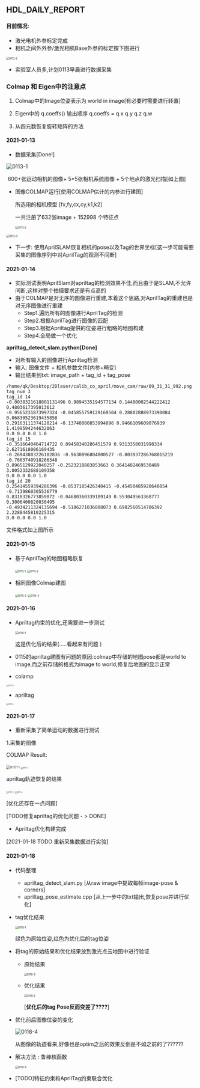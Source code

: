 ## HDL_DAILY_REPORT

#### 目前情况:

- 激光电机外参标定完成
- 相机之间外外参/激光相机Base外参的标定按下图进行

<img src="image/0112-2.png" alt="0112-2" style="zoom:50%;" />

- 实验室人员多,计划0113早晨进行数据采集



### Colmap 和 Eigen中的注意点

1. Colmap中的Image位姿表示为 world in image[有必要时需要进行转置]

2. Eigen中的 q.coeffs() 输出顺序 q.coeffs = q.x q.y q.z q.w

3. 从四元数恢复旋转矩阵的方法

   

#### 2021-01-13

- 数据采集[Done!]

<img src="image/0113-1.png" alt="0113-1" style="zoom:100%;" />

​	600+张运动相机的图像+ 5*5张相机系统图像 + 5个地点的激光扫描[如上图]

- 图像COLMAP运行[使用COLMAP估计的内参进行建图]

  所选用的相机模型 [fx,fy,cx,cy,k1,k2]

  一共注册了632张image + 152998 个特征点

  <img src="image/0113-2.png" alt="0113-2" style="zoom:50%;" />

<img src="image/0113-3.png" alt="0113-3" style="zoom:50%;" />



- 下一步: 使用AprilSLAM恢复相机的pose以及Tag的世界坐标[这一步可能需要采集的图像序列中对AprilTag的观测不间断]



#### 2021-01-14

- 实际测试表明AprilSlam对apriltag的检测效果不佳,而且由于是SLAM,不允许间断,这样对整个拍摄要求还是有点高的
- 由于COLMAP是对无序的图像进行重建,本着这个思路,对AprilTag的重建也是对无序图像进行重建
  - Step1.遍历所有的图像进行AprilTag的检测
  - Step2.根据AprilTag进行图像的匹配
  - Step3.根据Apriltag提供的位姿进行粗略的地图构建
  - Step4.全局做一个优化
  
  

**apriltag_detect_slam.python[Done]**

- 对所有输入的图像进行Apriltag检测
- 输入: 图像文件 + 相机参数文件[内参+畸变]
- 输出结果到txt:  image_path + tag_id  + tag_pose

```
/home/qk/Desktop/2Dlaser/calib_co_april/move_cam/raw/09_31_31_992.png
tag_num 3
tag_id 14
-0.0038321618801131496 0.9894535194577134 0.14480002544222412 0.4803617395013612 
-0.9565231873997324 -0.045855759129169504 0.28802888973390084 0.06830523619435858 
0.29163111374128214 -0.13740080853994896 0.9466109609076939 1.4199594244632063 
0.0 0.0 0.0 1.0 
tag_id 15
-0.3516640464714722 0.09458340286451579 0.9313358031998334 2.6271618006169435 
-0.26943803226102836 -0.9630096804000527 -0.003937286768015219 -0.7603740918266348 
0.8965129922040257 -0.2523218883853663 0.3641402469530489 3.0052332688109358 
0.0 0.0 0.0 1.0 
tag_id 20
0.25414559394286396 -0.8537185426340415 -0.45450485920640854 -0.7139860305536779 
0.8318326773859872 -0.04680360339189149 0.553049563368777 0.3006400820030495 
-0.4934211324135694 -0.5186271036808073 0.6982560514706392 2.2288445810225315 
0.0 0.0 0.0 1.0 
```

文件格式如上图所示



#### 2021-01-15

- 基于AprilTag的地图粗略恢复

  <img src="image/0115-1.png" alt="0115-1" style="zoom:50%;" />

  <img src="image/0115-2.png" alt="0115-2" style="zoom:50%;" />

- 相同图像Colmap建图

  <img src="image/0115-3.png" alt="0115-3" style="zoom:50%;" />

  <img src="image/0115-4.png" alt="0115-4" style="zoom:50%;" />

#### 2021-01-16

- Apriltag约束的优化,还需要进一步测试

  <img src="image/0116-1.png" alt="0116-1" style="zoom:50%;" />

  这是优化后的结果(.....看起来有问题 )

- 0115的apriltag建图有问题的原因:colmap中存储的地图pose都是world to image,而之前存储的格式为image to world,修复后地图的显示正常

- colamp

<img src="image/0117-6.png" alt="0117-6" style="zoom:33%;" />

- apriltag

<img src="image/0117-5.png" alt="0117-5" style="zoom:33%;" />



#### 2021-01-17

- 重新采集了简单运动的数据进行测试

1.采集的图像

COLMAP Result:

<img src="image/0117-1.png" alt="0117-1" style="zoom:63%;" />

<img src="image/0117-2.png" alt="0117-2" style="zoom:33%;" />

apriltag轨迹恢复的结果

<img src="image/0117-3.png" alt="0117-3" style="zoom:33%;" />

<img src="image/0117-4.png" alt="0117-4" style="zoom:33%;" />

[优化还存在一点问题]

[TODO修复apriltag的优化问题 - > DONE]



- Apriltag优化构建完成



[2021-01-18 TODO 重新采集数据进行实验]



#### 2021-01-18

- 代码整理
  - apriltag_detect_slam.py [从raw image中提取每帧image-pose & corners]
  - apriltag_pose_estimate.cpp [从上一步中的txt输出,恢复pose并进行优化]

- tag优化结果

  <img src="image/0118-1.png" alt="0118-1" style="zoom:50%;" />

  绿色为原始位姿,红色为优化后的tag位姿

- 将tag的原始结果和优化结果放到激光点云地图中进行验证

  - 原始结果

    <img src="image/0118-3.png" alt="0118-3" style="zoom:50%;" />

  - 优化结果

    <img src="image/0118-2.png" alt="0118-2" style="zoom:50%;" />

    [**优化后的tag Pose反而变差了????**]

- 优化前后图像位姿的变化

  ![0118-4](image/0118-4.png)

  从图像的轨迹看来,好像也是optim之后的效果反倒是不如之前的了??????

- 解决方法  :  鲁棒核函数

  <img src="image/0118-5.png" alt="0118-5" style="zoom:50%;" />

- [TODO]特征约束和AprilTag约束联合优化